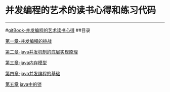 # 并发编程的艺术的读书心得和练习代码
___



#[gitBook-并发编程的艺术读书心得](https://rensuperk.gitbooks.io/java/content/)
##目录

[第一章-并发编程的挑战](https://rensuperk.gitbooks.io/java/content/%E7%AC%AC%E4%B8%80%E7%AB%A0-%E5%B9%B6%E5%8F%91%E7%BC%96%E7%A8%8B%E7%9A%84%E6%8C%91%E6%88%98.html)

[第二章-java并发机制的底层实现原理](https://rensuperk.gitbooks.io/java/content/%E7%AC%AC%E4%BA%8C%E7%AB%A0-java%E5%B9%B6%E5%8F%91%E6%9C%BA%E5%88%B6%E7%9A%84%E5%BA%95%E5%B1%82%E5%AE%9E%E7%8E%B0%E5%8E%9F%E7%90%86.html)

[第三章-java内存模型](https://rensuperk.gitbooks.io/java/content/%E7%AC%AC%E4%B8%89%E7%AB%A0-java%E5%86%85%E5%AD%98%E6%A8%A1%E5%9E%8B.html)

[第四章-java并发编程的基础](https://rensuperk.gitbooks.io/java/content/%E7%AC%AC%E5%9B%9B%E7%AB%A0-java%E5%B9%B6%E5%8F%91%E7%BC%96%E7%A8%8B%E7%9A%84%E5%9F%BA%E7%A1%80.html)

[第五章 java中的锁](https://rensuperk.gitbooks.io/java/content/java.html)
